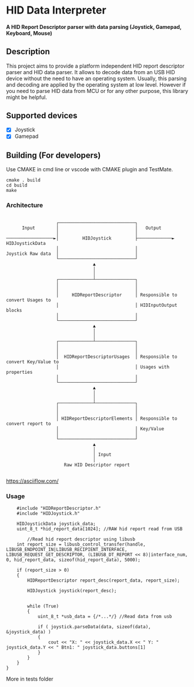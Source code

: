 # HID Data Interpreter 

#### A HID Report Descriptor parser with data parsing (Joystick, Gamepad, Keyboard, Mouse)

## Description
  This project aims to provide a platform independent HID report descriptor parser and HID data parser.
  It allows to decode data from an USB HID device without the need to have an operating system.
  Usually, this parsing and decoding are applied by the operating system at low level.
  However if you need to parse HID data from MCU or for any other purpose, this library might be helpful.


## Supported devices

- [X] Joystick
- [X] Gamepad

## Building (For developers)

Use CMAKE in cmd line or vscode with CMAKE plugin and TestMate.

```
cmake . build
cd build
make
```

### Architecture
```
                                                    
                   ┌─────────────────────────────┐
      Input        │                             │   Output
                   │                             │
──────────────────►│         HIDJoystick         ├─────────────►   HIDJoystickData
                   │                             │
Joystick Raw data  │                             │
                   └─────────────────────────────┘
                                 ▲                
                                 │                
                                 │                
                   ┌─────────────┴───────────────┐
                   │                             │
                   │                             │
                   │     HIDReportDescriptor     │ Responsible to convert Usages to
                   │                             │ HIDInputOutput blocks
                   │                             │
                   └─────────────────────────────┘
                                 ▲                
                                 │                
                                 │                
                   ┌─────────────┴───────────────┐
                   │                             │
                   │                             │
                   │  HIDReportDescriptorUsages  │ Responsible to convert Key/Value to
                   │                             │ Usages with properties
                   │                             │
                   └─────────────────────────────┘
                                 ▲                
                                 │                
                                 │                
                   ┌─────────────┴───────────────┐
                   │                             │
                   │                             │
                   │ HIDReportDescriptorElements │ Responsible to convert report to
                   │                             │ Key/Value
                   │                             │
                   └─────────────────────────────┘
                                 ▲                
                                 │                
                                 │ Input          
                                 │                
                      Raw HID Descriptor report 
				 
```
https://asciiflow.com/

### Usage

```
    #include "HIDReportDescriptor.h"
    #include "HIDJoystick.h"

    HIDJoystickData joystick_data;
    uint_8_t *hid_report_data[1024]; //RAW hid report read from USB

        //Read hid report descriptor using libusb
    int report_size = libusb_control_transfer(handle, LIBUSB_ENDPOINT_IN|LIBUSB_RECIPIENT_INTERFACE, LIBUSB_REQUEST_GET_DESCRIPTOR, (LIBUSB_DT_REPORT << 8)|interface_num, 0, hid_report_data, sizeof(hid_report_data), 5000);

    if (report_size > 0)
    {
        HIDReportDescriptor report_desc(report_data, report_size);
    
        HIDJoystick joystick(report_desc);

	    
        while (True)
        {
            uint_8_t *usb_data = {/*...*/} //Read data from usb

            if ( joystick.parseData(data, sizeof(data), &joystick_data) )
            {
                cout << "X: " << joystick_data.X << " Y: " joystick_data.Y << " Btn1: " joystick_data.buttons[1]
            }
        }
    }
}
```
More in tests folder

